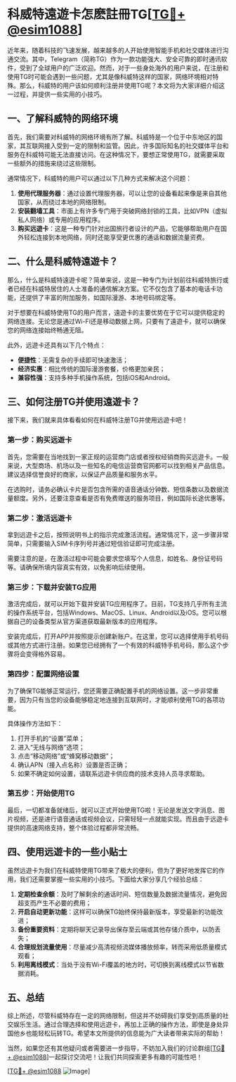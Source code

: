 # 科威特遠遊卡怎麽註冊TG[[TG💪+ @esim1088](https://t.me/s/esim1088)]

近年来，随着科技的飞速发展，越来越多的人开始使用智能手机和社交媒体进行沟通交流。其中，Telegram（简称TG）作为一款功能强大、安全可靠的即时通讯软件，受到了全球用户的广泛欢迎。然而，对于一些身处海外的用户来说，在注册和使用TG时可能会遇到一些问题，尤其是像科威特这样的国家，网络环境相对特殊。那么，科威特的用户该如何顺利注册并使用TG呢？本文将为大家详细介绍这一过程，并提供一些实用的小技巧。

## 一、了解科威特的网络环境

首先，我们需要对科威特的网络环境有所了解。科威特是一个位于中东地区的国家，其互联网接入受到一定的限制和监管。因此，许多国际知名的社交媒体平台和服务在科威特可能无法直接访问。在这种情况下，要想正常使用TG，就需要采取一些额外的措施来绕过这些限制。

通常情况下，科威特的用户可以通过以下几种方式来解决这个问题：

1. **使用代理服务器**：通过设置代理服务器，可以让您的设备看起来像是来自其他国家，从而绕过本地的网络限制。
2. **安装翻墙工具**：市面上有许多专门用于突破网络封锁的工具，比如VPN（虚拟私人网络）或专用的应用程序。
3. **购买远遊卡**：这是一种专门针对出国旅行者设计的产品，它能够帮助用户在国外轻松连接到本地网络，同时还能享受更优惠的通话和数据流量资费。

## 二、什么是科威特遠遊卡？

那么，什么是科威特遠遊卡呢？简单来说，这是一种专门为计划前往科威特旅行或者已经在科威特居住的人士准备的通信解决方案。它不仅包含了基本的电话卡功能，还提供了丰富的附加服务，如国际漫游、本地号码绑定等。

对于想要在科威特使用TG的用户而言，遠遊卡的主要优势在于它可以提供稳定的网络连接。无论您是通过Wi-Fi还是移动数据上网，只要有了遠遊卡，就可以确保您的网络连接始终畅通无阻。

此外，远遊卡还具有以下几个特点：

- **便捷性**：无需复杂的手续即可快速激活；
- **经济实惠**：相比传统的国际漫游套餐，价格更加亲民；
- **兼容性强**：支持多种手机操作系统，包括iOS和Android。

## 三、如何注册TG并使用遠遊卡？

接下来，我们就来具体看看如何在科威特注册TG并使用远遊卡吧！

### 第一步：购买远遊卡

首先，您需要在当地找到一家正规的运营商门店或者授权经销商购买远遊卡。一般来说，大型商场、机场以及一些知名的电信运营商官网都可以找到相关产品信息。建议选择信誉良好的商家，以保证产品质量和服务水平。

在选购时，请务必确认卡片是否包含所需的语音通话分钟数、短信条数以及数据流量额度。另外，还要注意查看是否有免费赠送的服务项目，例如国际长途优惠等。

### 第二步：激活远遊卡

拿到远遊卡之后，按照说明书上的指示完成激活流程。通常情况下，这一步骤非常简单，只需要输入SIM卡序列号并通过短信验证即可完成注册。

需要注意的是，在激活过程中可能会要求您填写个人信息，如姓名、身份证号码等。请确保所填内容真实有效，以免影响后续使用。

### 第三步：下载并安装TG应用

激活完成后，就可以开始下载并安装TG应用程序了。目前，TG支持几乎所有主流的操作系统平台，包括Windows、MacOS、Linux、Android以及iOS。您可以根据自己的设备类型从官方渠道获取最新版本的应用程序。

安装完成后，打开APP并按照提示创建新账户。在这里，您可以选择使用手机号码或其他方式进行注册。如果您已经拥有了一个有效的科威特手机号码，那么这个步骤将会变得格外容易。

### 第四步：配置网络设置

为了确保TG能够正常运行，您还需要正确配置手机的网络设置。这一步非常重要，因为只有当您的设备能够稳定地连接到互联网时，才能顺利使用TG的各项功能。

具体操作方法如下：
1. 打开手机的“设置”菜单；
2. 进入“无线与网络”选项；
3. 点击“移动网络”或“蜂窝移动数据”；
4. 确认APN（接入点名称）设置是否正确；
5. 如果不确定如何设置，请联系远遊卡供应商的技术支持人员寻求帮助。

### 第五步：开始使用TG

最后，一切都准备就绪后，就可以正式开始使用TG啦！无论是发送文字消息、图片视频，还是进行语音通话或视频会议，只需轻轻一点就能实现。而且由于远遊卡提供的高速网络支持，整个体验过程都非常流畅。

## 四、使用远遊卡的一些小贴士

虽然远遊卡为我们在科威特使用TG带来了极大的便利，但为了更好地发挥它的作用，我们还需要掌握一些实用的小技巧。下面给大家分享几个经验总结：

1. **定期检查余额**：及时了解剩余的通话时间、短信数量及数据流量情况，避免因超支而产生不必要的费用；
2. **开启自动更新功能**：这样可以确保TG始终保持最新版本，享受最新的功能改进；
3. **备份重要资料**：定期将聊天记录导出保存至云端或其他存储介质中，以防丢失；
4. **合理规划流量使用**：尽量减少高清视频流媒体播放频率，转而采用低质量模式观看；
5. **利用离线模式**：当处于没有Wi-Fi覆盖的地方时，可切换到离线模式以节省数据消耗。

## 五、总结

综上所述，尽管科威特存在一定的网络限制，但这并不妨碍我们享受到高质量的社交娱乐生活。通过合理选择和使用远遊卡，再加上正确的操作方法，即使是身处异国他乡也能轻松玩转TG。希望本文所提供的信息能为广大读者带来实际的帮助！

当然，如果您还有其他疑问或者需要进一步指导，不妨加入我们的讨论群组[[TG💪+ @esim1088](https://t.me/s/esim1088)]一起探讨交流吧！让我们共同探索更多有趣的可能性吧！

[[TG💪+ @esim1088](https://t.me/s/esim1088) ![Image](https://i.postimg.cc/4NQfJmqS/Snipaste-2025-05-13-00-14-12.png)]